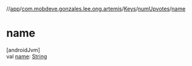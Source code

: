 //[app](../../../../index.md)/[com.mobdeve.gonzales.lee.ong.artemis](../../index.md)/[Keys](../index.md)/[numUpvotes](index.md)/[name](name.md)

# name

[androidJvm]\
val [name](name.md): [String](https://kotlinlang.org/api/latest/jvm/stdlib/kotlin/-string/index.html)
